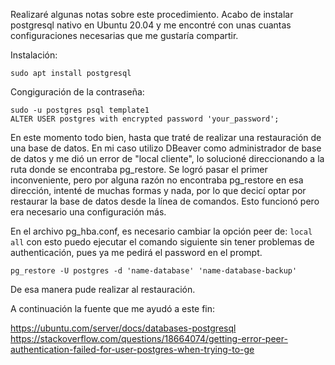 Realizaré algunas notas sobre este procedimiento.
Acabo de instalar postgresql nativo en Ubuntu 20.04 y me encontré con unas cuantas configuraciones necesarias que me gustaría compartir.

Instalación: 

    sudo apt install postgresql


Congiguración de la contraseña: 

    sudo -u postgres psql template1
    ALTER USER postgres with encrypted password 'your_password';

En este momento todo bien, hasta que traté de realizar una restauración de una base de datos. En mi caso utilizo DBeaver como administrador de base de datos y me dió un error de "local cliente", lo solucioné direccionando a la ruta donde se encontraba pg_restore. Se logró pasar el primer inconveniente, pero por alguna razón no encontraba pg_restore en esa dirección, intenté de muchas formas y nada, por lo que decicí optar por restaurar la base de datos desde la línea de comandos. Esto funcionó pero era necesario una configuración más.

En el archivo pg_hba.conf, es necesario cambiar la opción peer de: `local all` con esto puedo ejecutar el comando siguiente sin tener problemas de authenticación, pues ya me pedirá el password en el prompt.

    pg_restore -U postgres -d 'name-database' 'name-database-backup'

De esa manera pude realizar al restauración. 

A continuación la fuente que me ayudó a este fin: 

https://ubuntu.com/server/docs/databases-postgresql
https://stackoverflow.com/questions/18664074/getting-error-peer-authentication-failed-for-user-postgres-when-trying-to-ge

